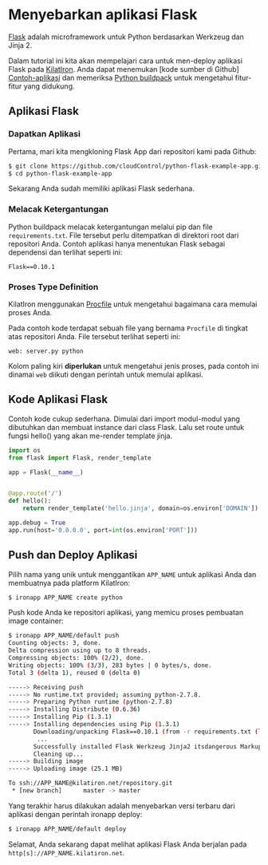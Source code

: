 # Menyebarkan aplikasi Flask
[Flask] adalah microframework untuk Python berdasarkan Werkzeug dan Jinja 2.

Dalam tutorial ini kita akan mempelajari cara untuk men-deploy aplikasi Flask
pada [KilatIron]. Anda dapat menemukan [kode sumber di Github] [Contoh-aplikasi] dan
memeriksa [Python buildpack] untuk mengetahui fitur-fitur yang didukung.

## Aplikasi Flask

### Dapatkan Aplikasi
Pertama, mari kita mengkloning Flask App dari repositori kami pada Github:

~~~bash
$ git clone https://github.com/cloudControl/python-flask-example-app.git
$ cd python-flask-example-app
~~~

Sekarang Anda sudah memiliki aplikasi Flask sederhana.

### Melacak Ketergantungan
Python buildpack melacak ketergantungan melalui pip dan file `requirements.txt`.
File tersebut perlu ditempatkan di direktori root dari repositori Anda.
Contoh aplikasi hanya menentukan Flask sebagai dependensi dan terlihat seperti ini:

~~~pip
Flask==0.10.1
~~~

### Proses Type Definition
KilatIron menggunakan [Procfile] untuk mengetahui bagaimana cara memulai proses Anda.

Pada contoh kode terdapat sebuah file yang bernama `Procfile` di tingkat atas repositori Anda. File tersebut terlihat seperti ini:

~~~
web: server.py python
~~~

Kolom paling kiri **diperlukan** untuk mengetahui jenis proses, pada contoh ini dinamai `web` diikuti dengan perintah untuk memulai aplikasi.

## Kode Aplikasi Flask

Contoh kode cukup sederhana. Dimulai dari import modul-modul yang dibutuhkan dan membuat instance
dari class Flask. Lalu set route untuk fungsi hello() yang akan me-render template jinja.

~~~python
import os
from flask import Flask, render_template

app = Flask(__name__)


@app.route('/')
def hello():
    return render_template('hello.jinja', domain=os.environ['DOMAIN'])

app.debug = True
app.run(host='0.0.0.0', port=int(os.environ['PORT']))
~~~

## Push dan Deploy Aplikasi

Pilih nama yang unik untuk menggantikan `APP_NAME` untuk aplikasi Anda dan membuatnya pada platform KilatIron:

~~~bash
$ ironapp APP_NAME create python
~~~

Push kode Anda ke repositori aplikasi, yang memicu proses pembuatan image container:
~~~bash
$ ironapp APP_NAME/default push
Counting objects: 3, done.
Delta compression using up to 8 threads.
Compressing objects: 100% (2/2), done.
Writing objects: 100% (3/3), 283 bytes | 0 bytes/s, done.
Total 3 (delta 1), reused 0 (delta 0)

-----> Receiving push
-----> No runtime.txt provided; assuming python-2.7.8.
-----> Preparing Python runtime (python-2.7.8)
-----> Installing Distribute (0.6.36)
-----> Installing Pip (1.3.1)
-----> Installing dependencies using Pip (1.3.1)
       Downloading/unpacking Flask==0.10.1 (from -r requirements.txt (line 1))
        ...
       Successfully installed Flask Werkzeug Jinja2 itsdangerous MarkupSafe
       Cleaning up...
-----> Building image
-----> Uploading image (25.1 MB)

To ssh://APP_NAME@kilatiron.net/repository.git
 * [new branch]      master -> master
~~~

Yang terakhir harus dilakukan adalah menyebarkan versi terbaru dari aplikasi dengan perintah ironapp deploy:

~~~bash
$ ironapp APP_NAME/default deploy
~~~

Selamat, Anda sekarang dapat melihat aplikasi Flask Anda berjalan pada `http[s]://APP_NAME.kilatiron.net`.

[Flask]: http://flask.pocoo.org/
[KilatIron]: http://www.cloudkilat.com/
[Python buildpack]: https://github.com/cloudControl/buildpack-python
[Procfile]: /Platform%20Documentation.md/#buildpacks-and-the-procfile
[Contoh-aplikasi]: https://github.com/cloudControl/python-flask-example-app.git
